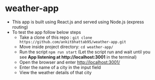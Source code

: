 # weather-app
- This app is built using React.js and served using Node.js (express routing)
- To test the app follow below steps
    -   Take a clone of this repo : `git clone https://github.com/ankitbhattab95/weather-app.git`
    -   Move inside project directory: `cd weather-app/`
    -   Run the script `npm run start` (Let the script run and wait until you see **App listening at http://localhost:3001** in the terminal)
    -   Open the browser and enter [http://localhost:3001/](http://localhost:3001/)
    -   Enter the name of a city in the input field
    -   View the weather details of that city
